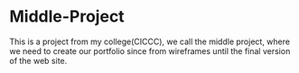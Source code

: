 # Middle-Project
This is a project from my college(CICCC), we call the middle project, where we need to create our portfolio since from wireframes until the final version of the web site. 
